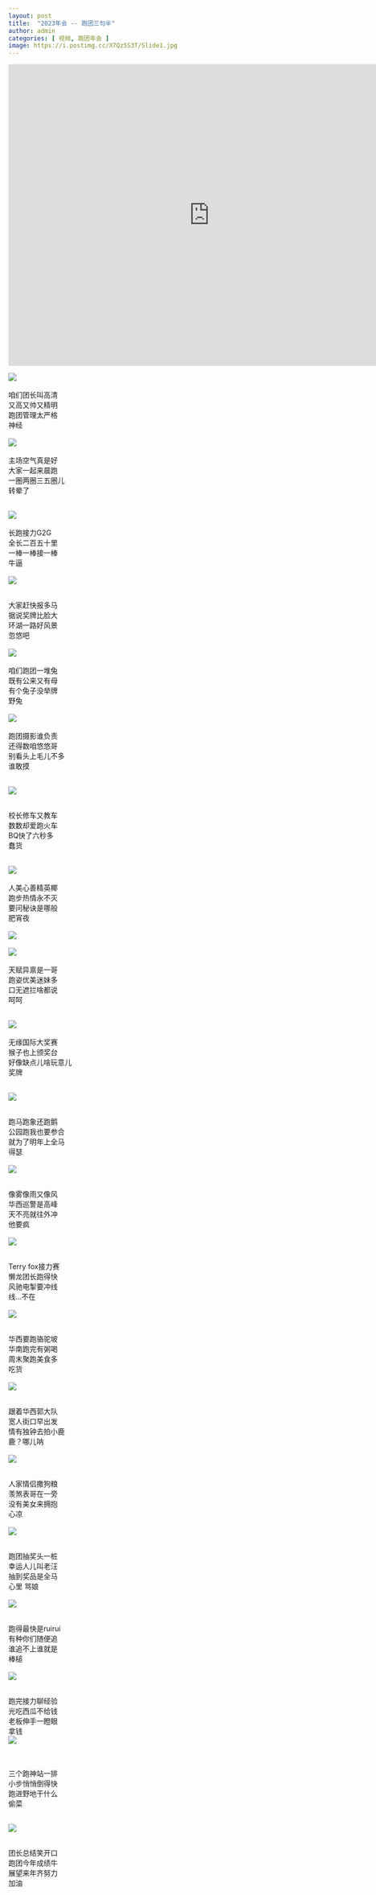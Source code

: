 ```yaml
---
layout: post
title:  "2023年会 -- 跑团三句半"
author: admin
categories: [ 视频, 跑团年会 ]
image: https://i.postimg.cc/X7Qz5S3T/Slide1.jpg
---
```




<iframe width="800" height="600" src="https://www.youtube.com/embed/HQY3e0JNl1s?si=A2N-U92krtQarGNv" title="YouTube video player" frameborder="0" allow="accelerometer; autoplay; clipboard-write; encrypted-media; gyroscope; picture-in-picture; web-share" allowfullscreen></iframe>


![](https://i.postimg.cc/rptn7DWk/Slide2.jpg)<br/><br/>
咱们团⻓叫⾼清 <br/>
⼜⾼⼜帅⼜精明 <br/>
跑团管理太严格 <br/>
神经<br/>
<br/>
![](https://i.postimg.cc/LXKCSmBZ/Slide3.jpg)<br/><br/>
主场空⽓真是好<br/>
 ⼤家⼀起来晨跑 <br/>
⼀圈两圈三五圈⼉<br/>
转晕了<br/>
<br/>

![](https://i.postimg.cc/VkhZ7qJg/Slide4.jpg)<br/><br/>
⻓跑接⼒G2G <br/>
全⻓⼆百五⼗⾥ <br/>
⼀棒⼀棒接⼀棒<br/>
⽜逼<br/>
<br/>
![](https://i.postimg.cc/7ZhQMsZb/Slide5.jpg)<br/><br/>

⼤家赶快报多⻢ <br/>
据说奖牌⽐脸⼤ <br/>
环湖⼀路好⻛景 <br/>
忽悠吧<br/>
<br/>
![](https://i.postimg.cc/tJ9B1Dcq/Slide6.jpg)<br/><br/>
咱们跑团⼀堆兔 <br/>
既有公来⼜有⺟ <br/>
有个兔⼦没举牌 <br/>
野兔<br/>
<br/>
![](https://i.postimg.cc/ydmfY2vp/Slide7.jpg)<br/><br/>
跑团摄影谁负责 <br/>
还得数咱悠悠哥 <br/>
别看头上⽑⼉不多 <br/>
谁敢摸<br/>
<br/>

![](https://i.postimg.cc/ry9n6XdK/Slide8.jpg)<br/><br/>

校⻓修⻋⼜教⻋<br/>
数数却爱跑⽕⻋<br/>
BQ快了六秒多<br/>
蠢货<br/>
<br/>

![](https://i.postimg.cc/j2vZyPVz/Slide9.jpg)<br/><br/>
⼈美⼼善精英椰 <br/>
跑步热情永不灭 <br/>
要问秘诀是哪般<br/>
肥宵夜<br/>
<br/>
![](https://i.postimg.cc/Yqnd96z7/Slide10.jpg)<br/><br/>
![](https://i.postimg.cc/8CW4tqQk/Slide11.jpg)<br/><br/>
天赋异禀是⼀哥 <br/>
跑姿优美迷妹多<br/>
⼝⽆遮拦啥都说 <br/>
呵呵<br/>
<br/>

![](https://i.postimg.cc/HkF30TNP/Slide12.jpg)<br/><br/>
无缘国际大奖赛 <br/>
猴子也上颁奖台 <br/>
好像缺点儿啥玩意儿<br/>
奖牌<br/>
<br/>

![](https://i.postimg.cc/Hxg2KBdw/Slide13.jpg)<br/><br/>

跑⻢跑象还跑鹅 <br/>
公园跑我也要参合<br/>
就为了明年上全⻢<br/>
得瑟<br/>
<br/>
![](https://i.postimg.cc/mgP8FPmH/Slide14.jpg)<br/><br/>

像雾像⾬⼜像⻛ <br/>
华⻄巡警是⾼峰 <br/>
天不亮就往外冲<br/>
他要疯<br/>
<br/>
![](https://i.postimg.cc/L6bVRHm6/Slide15.jpg)<br/><br/>

Terry fox接⼒赛 <br/>
懒⻰团⻓跑得快 <br/>
⻛驰电掣要冲线 <br/>
线...不在<br/>
<br/>
![](https://i.postimg.cc/tJRzRJ17/Slide16.jpg)<br/><br/>

华⻄要跑骆驼坡 <br/>
华南跑完有粥喝 <br/>
周末聚跑美⻝多 <br/>
吃货<br/>
<br/>
![](https://i.postimg.cc/QNSb4QP7/Slide17.jpg)<br/><br/>

跟着华⻄郭⼤队 <br/>
宽人街口早出发<br/>
情有独钟去拍小鹿<br/>
鹿？哪儿呐<br/>
<br/>
![](https://i.postimg.cc/RhPLWmfd/Slide18.jpg)<br/><br/>

人家情侣撒狗粮 <br/>
羡煞表哥在一旁 <br/>
没有美女来拥抱 <br/>
心凉<br/>
<br/>
![](https://i.postimg.cc/q7fXhjtP/Slide20.jpg)<br/><br/>

跑团抽奖头一桩 <br/>
幸运⼈⼉叫⽼汪 <br/>
抽到奖品是全⻢ <br/>
心里 骂娘<br/>
<br/>
![](https://i.postimg.cc/vTmWFKjV/Slide21.jpg)<br/><br/>

跑得最快是ruirui <br/>
有种你们随便追 <br/>
谁追不上谁就是 <br/>
棒槌<br/>
<br/>
![](https://i.postimg.cc/CKjCjkkz/Slide22.jpg)<br/><br/>

跑完接⼒聊经验 <br/>
光吃⻄⽠不给钱 <br/>
⽼板伸⼿⼀瞪眼 <br/>
拿钱<br/>
![](https://i.postimg.cc/fLDc5yf5/Slide23.jpg)<br/><br/>

<br/>
三个跑神站⼀排 <br/>
⼩步悄悄倒得快 <br/>
跑进野地⼲什么 <br/>
偷菜<br/>
<br/>

![](https://i.postimg.cc/0Qnp4vtv/Slide24.jpg)<br/><br/>

团⻓总结笑开⼝ <br/>
跑团今年成绩⽜ <br/>
展望来年⻬努⼒ <br/>
加油<br/>
<br/>

